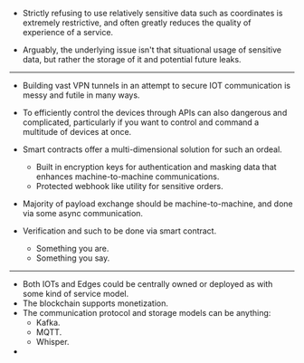 - Strictly refusing to use relatively sensitive data such as coordinates is extremely restrictive, and often greatly reduces the quality of experience of a service.

- Arguably, the underlying issue isn't that situational usage of sensitive data, but rather the storage of it
and potential future leaks.

-------------------------------------------------------------------------------

- Building vast VPN tunnels in an attempt to secure IOT communication is messy and futile in many ways.

- To efficiently control the devices through APIs can also dangerous and complicated, particularly if you want to control and command a multitude of devices at once.

- Smart contracts offer a multi-dimensional solution for such an ordeal.
    - Built in encryption keys for authentication and masking data that enhances machine-to-machine communications.
    - Protected webhook like utility for sensitive orders.

- Majority of payload exchange should be machine-to-machine, and done via some async communication.
- Verification and such to be done via smart contract.
    - Something you are.
    - Something you say.

-------------------------------------------------------------------------------

- Both IOTs and Edges could be centrally owned or deployed as with some kind of service model.
- The blockchain supports monetization.
- The communication protocol and storage models can be anything:
    - Kafka.
    - MQTT.
    - Whisper.
- 













